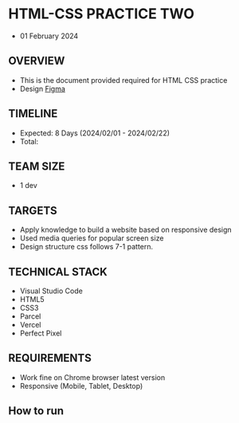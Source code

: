 # HTML-CSS PRACTICE TWO

- 01 February 2024

## OVERVIEW

- This is the document provided required for HTML CSS practice
- Design [Figma](<https://www.figma.com/file/9aPJdY3orCNKE0qzLsWkxo/Responsive-Web-Design-in-Figma-(Community)?type=design&node-id=1156-1192&mode=design&t=bm5NvSjGNOvgEHit-0>)

## TIMELINE

- Expected: 8 Days (2024/02/01 - 2024/02/22)
- Total:

## TEAM SIZE

- 1 dev

## TARGETS

- Apply knowledge to build a website based on responsive design
- Used media queries for popular screen size
- Design structure css follows 7-1 pattern.

## TECHNICAL STACK

- Visual Studio Code
- HTML5
- CSS3
- Parcel
- Vercel
- Perfect Pixel

## REQUIREMENTS

- Work fine on Chrome browser latest version
- Responsive (Mobile, Tablet, Desktop)

## How to run

